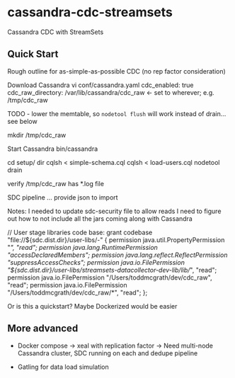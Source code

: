 # cassandra-cdc-streamsets
Cassandra CDC with StreamSets

## Quick Start

Rough outline for as-simple-as-possible CDC (no rep factor consideration)

Download Cassandra
vi conf/cassandra.yaml
cdc_enabled: true
cdc_raw_directory: /var/lib/cassandra/cdc_raw <- set to wherever; e.g. /tmp/cdc_raw

TODO - lower the memtable, so `nodetool flush` will work instead of drain... see below

mkdir /tmp/cdc_raw

Start Cassandra bin/cassandra

cd setup/ dir
cqlsh < simple-schema.cql
cqlsh < load-users.cql 
nodetool drain

verify /tmp/cdc_raw has *.log file

SDC pipeline ... provide json to import

Notes:
I needed to update sdc-security file to allow reads
I need to figure out how to not include all the jars coming along with Cassandra


// User stage libraries code base:
grant codebase "file://${sdc.dist.dir}/user-libs/-" {
  permission java.util.PropertyPermission "*", "read";
  permission java.lang.RuntimePermission "accessDeclaredMembers";
  permission java.lang.reflect.ReflectPermission "suppressAccessChecks";
  permission java.io.FilePermission "${sdc.dist.dir}/user-libs/streamsets-datacollector-dev-lib/lib/*", "read";
  permission java.io.FilePermission "/Users/toddmcgrath/dev/cdc_raw", "read";
  permission java.io.FilePermission "/Users/toddmcgrath/dev/cdc_raw/*", "read";
};




Or is this a quickstart?  Maybe Dockerized would be easier


## More advanced

* Docker compose -> xeal with replication factor -> Need multi-node Cassandra cluster, SDC running on each and dedupe pipeline

* Gatling for data load simulation




